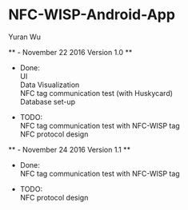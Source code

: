 # NFC-WISP-Android-App
Yuran Wu

** - November 22 2016 Version 1.0 **<br />
  * Done:<br />
    UI<br />
    Data Visualization<br />
    NFC tag communication test (with Huskycard)<br />
    Database set-up<br />
  
  * TODO:<br />
    NFC tag communication test with NFC-WISP tag<br />
    NFC protocol design<br />

** - November 24 2016 Version 1.1 ** <br />
  * Done:<br />
    NFC tag communication test with NFC-WISP tag<br />
  
  * TODO:<br />
    NFC protocol design<br />
